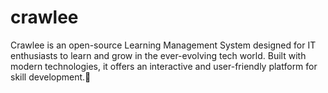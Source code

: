 # crawlee
Crawlee is an open-source Learning Management System designed for IT enthusiasts to learn and grow in the ever-evolving tech world. Built with modern technologies, it offers an interactive and user-friendly platform for skill development.🚀
